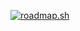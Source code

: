 [![roadmap.sh](https://roadmap.sh/card/wide/65bb29910c5481228371e2cd?variant=light&roadmaps=full-stack%2Candroid%2Cfrontend%2Cbackend)](https://roadmap.sh)

